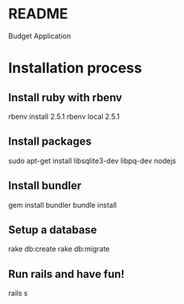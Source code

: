 # README

Budget Application

# Installation process

## Install ruby with rbenv

rbenv install 2.5.1
rbenv local 2.5.1

## Install packages
sudo apt-get install libsqlite3-dev libpq-dev nodejs 

## Install bundler
gem install bundler
bundle install

## Setup a database
rake db:create
rake db:migrate

## Run rails and have fun!

rails s
